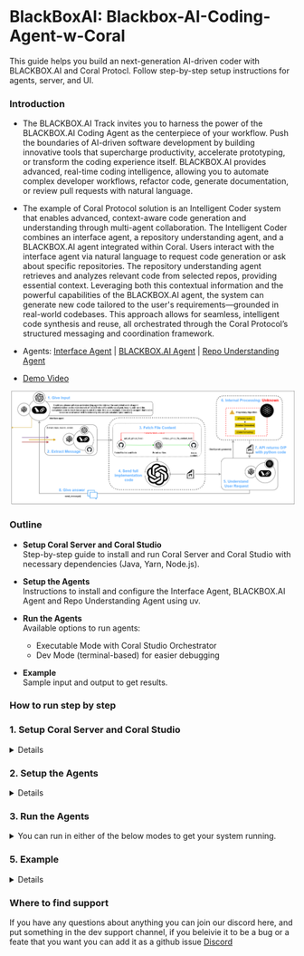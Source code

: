 # BlackBoxAI: Blackbox-AI-Coding-Agent-w-Coral

This guide helps you build an next-generation AI-driven coder with BLACKBOX.AI and Coral Protocl. Follow step-by-step setup instructions for agents, server, and UI.

### Introduction

- The BLACKBOX.AI Track invites you to harness the power of the BLACKBOX.AI Coding Agent as the centerpiece of your workflow. Push the boundaries of AI-driven software development by building innovative tools that supercharge productivity, accelerate prototyping, or transform the coding experience itself. BLACKBOX.AI provides advanced, real-time coding intelligence, allowing you to automate complex developer workflows, refactor code, generate documentation, or review pull requests with natural language.

- The example of Coral Protocol solution is an Intelligent Coder system that enables advanced, context-aware code generation and understanding through multi-agent collaboration. The Intelligent Coder combines an interface agent, a repository understanding agent, and a BLACKBOX.AI agent integrated within Coral. Users interact with the interface agent via natural language to request code generation or ask about specific repositories. The repository understanding agent retrieves and analyzes relevant code from selected repos, providing essential context. Leveraging both this contextual information and the powerful capabilities of the BLACKBOX.AI agent, the system can generate new code tailored to the user's requirements—grounded in real-world codebases. This approach allows for seamless, intelligent code synthesis and reuse, all orchestrated through the Coral Protocol’s structured messaging and coordination framework.
- Agents: [Interface Agent](https://github.com/Coral-Protocol/Coral-Interface-Agent) | [BLACKBOX.AI Agent](https://github.com/Coral-Protocol/Coral-BlackboxAI-Agent) | [Repo Understanding Agent](https://github.com/Coral-Protocol/Coral-RepoUnderstanding-Agent) 
- [Demo Video](https://drive.google.com/file/d/1yE9p_h9-WMPu_lb21q-GR84gkiZbhqXu/view?usp=sharing)

![BLACKBOX.AI Instance](images/blackboxai_track.png)  

### Outline

- **Setup Coral Server and Coral Studio**  
  Step-by-step guide to install and run Coral Server and Coral Studio with necessary dependencies (Java, Yarn, Node.js).

- **Setup the Agents**  
  Instructions to install and configure the Interface Agent, BLACKBOX.AI Agent and Repo Understanding Agent using uv.

- **Run the Agents**  
  Available options to run agents:
  - Executable Mode with Coral Studio Orchestrator  
  - Dev Mode (terminal-based) for easier debugging  

- **Example**  
  Sample input and output to get results.


### How to run step by step

### 1. Setup Coral Server and Coral Studio

<details>

- To setup the [Coral Server](https://github.com/Coral-Protocol/coral-server) and [Coral Studio UI](https://github.com/Coral-Protocol/coral-studio), follow the steps given in repository to install.

- In order to test if both are working, open the same instance in two terminals and run both simultaneously.

```bash
# run studio
yarn dev
```
- You will see both running like this simultaneously if succesful and should be able to access Coral Studio from your browser.

![Coral Server and Studio Running](images/server-studio.png)

- On Coral Studio, ensure the connection to Coral Server.

![Coral Server and Studio Connection UI](images/coral-connection.png)

<details>

<summary>Install Java if UNAVAILABLE in order to run Coral Server</summary>

Install Java

```bash

# Apt update
sudo apt update

# Install the JDK
sudo apt install openjdk-17-jdk

# Check version
java -version
```

Run Coral Server

```bash

./gradlew run

```

</details>

<details>

<summary>Install Yarn if UNAVAILABLE in order to run Coral Studio</summary>

Install Yarn

```bash
# Download and install nvm:
curl -o- https://raw.githubusercontent.com/nvm-sh/nvm/v0.40.3/install.sh | bash

# in lieu of restarting the shell
\. "$HOME/.nvm/nvm.sh"

# Download and install Node.js:
nvm install 22

# Verify the Node.js version:
node -v # Should print "v22.17.0".
nvm current # Should print "v22.17.0".

# Download and install Yarn:
corepack enable yarn

# Verify Yarn version:
yarn -v

# Install from yarn
yarn install

# Allow port for eternal access
sudo ufw allow 5173

```

Run Coral Studio

```bash

yarn dev

```

</details>

</details>

### 2. Setup the Agents

<details>  

- Terminate the Coral Server and Coral Studio connections from above and start below steps.
- In this example, we are using the agents: [Interface Agent](https://github.com/Coral-Protocol/Coral-Interface-Agent),[BLACKBOX.AI Agent]([Coral-BlackboxAI-Agent](https://github.com/Coral-Protocol/Coral-BlackboxAI-Agent)), and [Repo Understanding Agent](https://github.com/Coral-Protocol/Coral-RepoUnderstanding-Agent) .  
- Please click on the link and set up the agents by following the setup instructions in the repository.  
- Check the output below to see how the terminal will look after succesfull installation, keep in mind the directory you are at while doing `uv sync`.


</details>

### 3. Run the Agents

<details>

<summary>You can run in either of the below modes to get your system running.</summary>

#### 1. Executable Mode

<details>

- The Executable Mode is part of the Coral Protocol Orchestrator which works with [Coral Studio UI](https://github.com/Coral-Protocol/coral-studio).  

- Checkout: [How to Build a Multi-Agent System with Awesome Open Source Agents using Coral Protocol](https://github.com/Coral-Protocol/existing-agent-sessions-tutorial-private-temp).  

- Update the file: `coral-server/src/main/resources/application.yaml` with the details below. 

```bash
# replace "root" with YOUR/PROJECT/DIRECTORY if different

applications:
  - id: "app"
    name: "Default Application"
    description: "Default application for testing"
    privacyKeys:
      - "default-key"
      - "public"
      - "priv"

registry:
  interface:
    options:
      - name: "API_KEY"
        type: "string"
        description: "API key for the service"
    runtime:
      type: "executable"
      command: ["bash", "-c", "/root/Coral-Interface-Agent/run_agent.sh main.py"]
      environment:
        - name: "API_KEY"
          from: "API_KEY"
        - name: "MODEL_NAME"
          value: "gpt-4.1"
        - name: "MODEL_PROVIDER"
          value: "openai"
        - name: "MODEL_TOKEN"
          value: "16000"
        - name: "MODEL_TEMPERATURE"
          value: "0.3"
          
  repo_understanding_agent:
    options:
      - name: "API_KEY"
        type: "string"
        description: "API key for the service"
      - name: "GITHUB_ACCESS_TOKEN"
        type: "string"
        description: "key for the github service"
    runtime:
      type: "executable"
      command: ["bash", "-c", "/root/Coral-RepoUnderstanding-Agent/run_agent.sh main.py"]
      environment:
        - name: "API_KEY"
          from: "API_KEY"
        - name: "GITHUB_ACCESS_TOKEN"
          from: "GITHUB_ACCESS_TOKEN"
        - name: "MODEL_NAME"
          value: "gpt-4.1"
        - name: "MODEL_PROVIDER"
          value: "openai"
        - name: "MODEL_TOKEN"
          value: "16000"
        - name: "MODEL_TEMPERATURE"
          value: "0.3"

  blackboxai_agent:
    options:
      - name: "BLACKBOXAI_API_KEY"
        type: "string"
        description: "API key for the service"
    runtime:
      type: "executable"
      command: ["bash", "-c", "/root/Coral-BlackboxAI-Agent/run_agent.sh main.py"]
      environment:
        - name: "BLACKBOXAI_API_KEY"
          from: "BLACKBOXAI_API_KEY"
        - name: "BLACKBOXAI_URL"
          value: "https://api.blackbox.ai"
        - name: "MODEL_NAME"
          value: "blackboxai/openai/gpt-4.1"
```

- Run the [Coral Server](https://github.com/Coral-Protocol/coral-server) and [Coral Studio](https://github.com/Coral-Protocol/coral-studio). 

- You do not need to set up the `.env` in the project directory for running in this mode; it will be captured through the variables below.  

- After the agents are loaded properly, you will see "3 agents" connected. Proceed ahead with "Select Session", add the agents, api key and esure to add both the Custom Tools to the Interface Agent.

![Vultr Instance](images/agent-connected.png)  

</details>

#### 2. Dev Mode

<details>

- The Dev Mode allows the Coral Server and all agents to be seaprately running on each terminal without UI support.  

- Ensure that the [Coral Server](https://github.com/Coral-Protocol/coral-server) is running on your system and run below commands in separate terminals.

- Ensure that you have setup the `.env` file with required keys.  

Run the Interface Agent

```bash
# cd to directory
cd Coral-Interface-Agent

# Run the agent using `uv`:
uv run python main.py
```

Run the RepoUnderstanding Agent

```bash
# cd to directory
cd Coral-RepoUnderstanding-Agent

# Run the agent using `uv`:
uv run python main.py
```

Run the BLACKBOX.AI Agent

```bash
# cd to directory
cd Coral-BlackboxAI-Agent-Agent

# Run the agent using `uv`:
uv run python main.py
```

</details>

</details>


### 5. Example

<details>

```bash
# Input:
Question: Could you please call repo understanding agent to retrieve the completed code of agent implementation on the main branch of Coral-Protocol/Coral-Monzo-Agent, keep it, and send the completed code to balckbox ai agent, ask it to take this as an example, then create an agent that is able to run on coral server with functionality of a simple calculator (add number)

# Output:
Answer: Thank you for sharing the code. Here is an example of a simple addition agent for Coral Server, following the structure, event loop, and integration style from your provided `main.py`. This agent exposes a single tool `add_numbers(a: int, b: int) -&gt; int`, and uses the same Coral tool patterns:

import asyncio
import os
import json
import logging
from langchain_mcp_adapters.client import MultiServerMCPClient
from langchain.prompts import ChatPromptTemplate
from langchain.agents import create_tool_calling_agent, AgentExecutor
from langchain.chat_models import init_chat_model
from langchain_core.tools import tool
from dotenv import load_dotenv
import urllib.parse
from datetime import datetime
import traceback

# Setup logging
logging.basicConfig(level=logging.INFO, format=&quot;%(asctime)s - %(levelname)s - %(message)s&quot;)
logger = logging.getLogger(__name__)

# Load environment variables
load_dotenv()

base_url = os.getenv(&quot;CORAL_SSE_URL&quot;)
agentID = os.getenv(&quot;CORAL_AGENT_ID&quot;)

params = {
    &quot;agentId&quot;: agentID,
    &quot;agentDescription&quot;: &quot;An agent that simply adds two numbers using the add_numbers(a, b) tool. Only use the provided tools!&quot;
}
query_string = urllib.parse.urlencode(params)
MCP_SERVER_URL = f&quot;{base_url}?{query_string}&quot;

def get_tools_description(tools):
    return &quot;\n&quot;.join(f&quot;Tool: {t.name}, Schema: {json.dumps(t.args).replace('{', '{{').replace('}', '}}')}&quot; for t in tools)

@tool
def add_numbers(a: int, b: int) -&gt; dict:
    &quot;&quot;&quot;
    Adds two integers and returns the result.

    Args:
        a (int): The first number.
        b (int): The second number.
    Returns:
        dict: The sum as `result`.
    &quot;&quot;&quot;
    return {&quot;result&quot;: a + b}

async def create_addition_agent(client, tools):
    prompt = ChatPromptTemplate.from_messages([
        (&quot;system&quot;, f&quot;&quot;&quot;You are `addition_agent`, responsible only for adding two numbers with add_numbers(a, b). You must only use the provided tools to fulfill user requests. Your workflow:\n\n1. Use wait_for_mentions(timeoutMs=60000) to wait for instructions.\n2. When a mention is received, record threadId and senderId (NEVER forget these two).\n3. Read the user's message and extract the numbers to add.\n4. Call add_numbers(a, b) with them.\n5. Generate a clear, direct reply with the result.\n6. If error, reply 'error'.\n7. Use send_message(senderId=..., mentions=[senderId], threadId=..., content=&quot;your answer&quot;) to reply.\n8. Always respond to the user.\n9. Wait 2 seconds and go back to step 1.\n\nTools: {get_tools_description(tools)}&quot;),
        (&quot;placeholder&quot;, &quot;{history}&quot;),
        (&quot;placeholder&quot;, &quot;{agent_scratchpad}&quot;)
    ])

    model = init_chat_model(
        model=os.getenv(&quot;MODEL&quot;),
        model_provider=os.getenv(&quot;LLM_MODEL_PROVIDER&quot;),
        api_key=os.getenv(&quot;API_KEY&quot;),
        temperature=0.3,
        max_tokens=32768
    )
    agent = create_tool_calling_agent(model, tools, prompt)
    return AgentExecutor(agent=agent, tools=tools, verbose=True)

async def main():
    CORAL_SERVER_URL = f&quot;{base_url}?{query_string}&quot;
    logger.info(f&quot;Connecting to Coral Server: {CORAL_SERVER_URL}&quot;)

    client = MultiServerMCPClient(
        connections={
            &quot;coral&quot;: {
                &quot;transport&quot;: &quot;sse&quot;,
                &quot;url&quot;: CORAL_SERVER_URL,
                &quot;timeout&quot;: 600,
                &quot;sse_read_timeout&quot;: 600,
            }
        }
    )
    logger.info(&quot;Coral Server Connection Established&quot;)

    tools = await client.get_tools()
    coral_tool_names = [
        &quot;list_agents&quot;,
        &quot;create_thread&quot;,
        &quot;add_participant&quot;,
        &quot;remove_participant&quot;,
        &quot;close_thread&quot;,
        &quot;send_message&quot;,
        &quot;wait_for_mentions&quot;,
    ]
    tools = [tool for tool in tools if tool.name in coral_tool_names]
    tools += [add_numbers]

    logger.info(f&quot;Tools Description:\n{get_tools_description(tools)}&quot;)

    agent_executor = await create_addition_agent(client, tools)

    while True:
        try:
            logger.info(&quot;Starting new agent invocation&quot;)
            await agent_executor.ainvoke({&quot;agent_scratchpad&quot;: []})
            logger.info(&quot;Completed agent invocation, restarting loop&quot;)
            await asyncio.sleep(1)
        except Exception as e:
            logger.error(f&quot;Error in agent loop: {str(e)}&quot;)
            logger.error(traceback.format_exc())
            await asyncio.sleep(5)

if __name__ == &quot;__main__&quot;:
    asyncio.run(main())

Let me know if you'd like this as a file, or need further customization!
```

</details>

</details>


### Where to find support 

If you have any questions about anything you can join our discord here, and put something in the dev support channel, if you beleivie it to be a bug or a feate that you want you can add it as a github issue [Discord](https://discord.com/invite/Xjm892dtt3)


